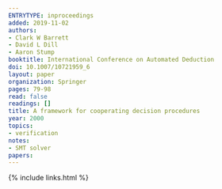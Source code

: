 ```yaml
---
ENTRYTYPE: inproceedings
added: 2019-11-02
authors:
- Clark W Barrett
- David L Dill
- Aaron Stump
booktitle: International Conference on Automated Deduction
doi: 10.1007/10721959_6
layout: paper
organization: Springer
pages: 79-98
read: false
readings: []
title: A framework for cooperating decision procedures
year: 2000
topics:
- verification
notes:
- SMT solver
papers:
---
```


{% include links.html %}
